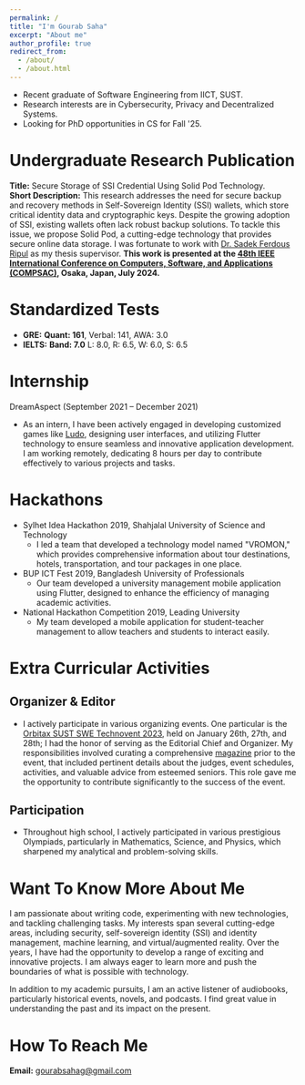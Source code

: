 ```yaml
---
permalink: /
title: "I'm Gourab Saha"
excerpt: "About me"
author_profile: true
redirect_from: 
  - /about/
  - /about.html
---
```


<!-- Embedd a picture here name side_image.jpeg, aligh=right, width = 300px -->
<!-- <img src="/images/side_image_demo.jpeg" align="right" width="250"/>  -->
- Recent graduate of Software Engineering from IICT, SUST.
- Research interests are in Cybersecurity, Privacy and Decentralized Systems.
- Looking for PhD opportunities in CS for Fall '25.

# Undergraduate Research Publication
**Title:** Secure Storage of SSI Credential Using Solid Pod Technology.<br>
**Short Description:** This research addresses the need for secure backup and recovery methods in Self-Sovereign Identity (SSI) wallets, which store critical identity data and cryptographic keys. Despite the growing adoption of SSI, existing wallets often lack robust backup solutions. To tackle this issue, we propose Solid Pod, a cutting-edge technology that provides secure online data storage. I was fortunate to work with [Dr. Sadek Ferdous Ripul](https://scholar.google.com/citations?user=DnQAee0AAAAJ&hl=en&oi=ao) as my thesis supervisor. **This work is presented at the [48th IEEE International Conference on Computers, Software, and Applications (COMPSAC)](https://ieeecompsac.computer.org/2024/), Osaka, Japan, July 2024.**

# Standardized Tests
- **GRE:** **Quant: 161**, Verbal: 141, AWA: 3.0
- **IELTS:** **Band: 7.0** L: 8.0, R: 6.5, W: 6.0, S: 6.5

# Internship 
DreamAspect (September 2021 – December 2021)
   - As an intern, I have been actively engaged in developing customized games like [Ludo](https://github.com/gourab98/Ludo_Flutter), designing user interfaces, and utilizing Flutter technology to ensure seamless and innovative application development. I am working remotely, dedicating 8 hours per day to contribute effectively to various projects and tasks. 

#  Hackathons 
- Sylhet Idea Hackathon 2019, Shahjalal University of Science and Technology 
   - I led a team that developed a technology model named "VROMON," which provides comprehensive
   information about tour destinations, hotels, transportation, and tour packages in one place.
- BUP ICT Fest 2019, Bangladesh University of Professionals 
   - Our team developed a university management mobile application using Flutter, designed to enhance the efficiency of managing academic activities.
- National Hackathon Competition 2019, Leading University 
   - My team developed a mobile application for student-teacher management to allow teachers and students to interact easily.

# Extra Curricular Activities

## Organizer & Editor 
- I actively participate in various organizing events. One particular is the [Orbitax SUST SWE Technovent 2023](https://en.ittefaq.com.bd/3748/Orbitax-SUST-SWE-Technovent-to-be-held-Jan-26-28), held on January 26th, 27th, and 28th; I had the honor of serving as the Editorial Chief and Organizer. My responsibilities involved curating a comprehensive [magazine](/files/Magazine.pdf) prior to the event, that included pertinent details about the judges, event schedules, activities, and valuable advice from esteemed seniors. This role gave me the opportunity to contribute significantly to the success of the event.


## Participation 
- Throughout high school, I actively participated in various prestigious Olympiads, particularly in Mathematics, Science, and Physics, which sharpened my analytical and problem-solving skills.

# Want To Know More About Me
I am passionate about writing code, experimenting with new technologies, and tackling challenging tasks. My interests span several cutting-edge areas, including security, self-sovereign identity (SSI) and identity management, machine learning, and virtual/augmented reality. Over the years, I have had the opportunity to develop a range of exciting and innovative projects. I am always eager to learn more and push the boundaries of what is possible with technology.

In addition to my academic pursuits, I am an active listener of audiobooks, particularly historical events, novels, and podcasts. I find great value in understanding the past and its impact on the present.

# How To Reach Me
**Email:** gourabsahag@gmail.com

